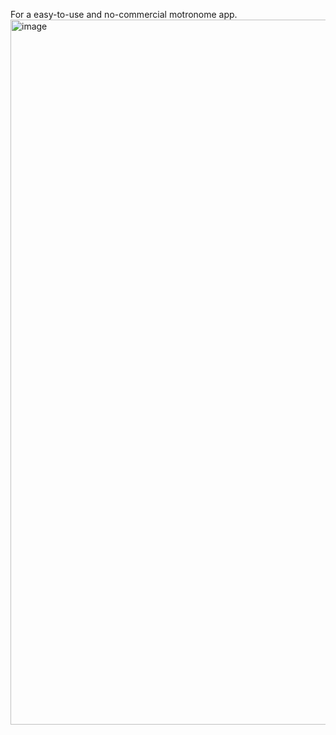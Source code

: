 For a easy-to-use and no-commercial motronome app.
<img width="1504" height="1128" alt="image" src="https://github.com/user-attachments/assets/f86d1e27-23fd-47b8-a21e-7197bda0c7ae" />
